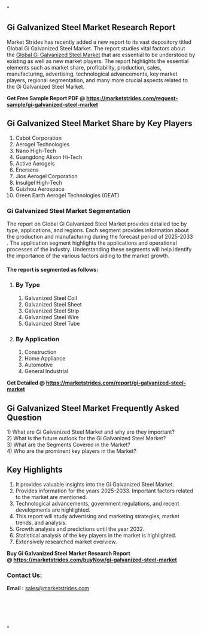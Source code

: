 <p>"</p>
<h2>Gi Galvanized Steel Market Research Report</h2>
<p>Market Strides has recently added a new report to its vast depository titled Global Gi Galvanized Steel Market. The report studies vital factors about the&nbsp;<a href="https://marketstrides.com/report/gi-galvanized-steel-market">Global Gi Galvanized Steel Market</a>&nbsp;that are essential to be understood by existing as well as new market players. The report highlights the essential elements such as market share, profitability, production, sales, manufacturing, advertising, technological advancements, key market players, regional segmentation, and many more crucial aspects related to the Gi Galvanized Steel Market.</p>
<p><strong>Get Free Sample Report PDF @&nbsp;<a href="https://marketstrides.com/request-sample/gi-galvanized-steel-market">https://marketstrides.com/request-sample/gi-galvanized-steel-market</a></strong></p>
<h2><strong>Gi Galvanized Steel Market Share by Key Players</strong></h2>
<ol>
<li>Cabot Corporation</li>
<li>Aerogel Technologies</li>
<li>Nano High-Tech</li>
<li>Guangdong Alison Hi-Tech</li>
<li>Active Aerogels</li>
<li>Enersens</li>
<li>Jios Aerogel Corporation</li>
<li>Insulgel High-Tech</li>
<li>Guizhou Aerospace</li>
<li>Green Earth Aerogel Technologies (GEAT)</li>
</ol>
<h3><strong>Gi Galvanized Steel Market Segmentation</strong></h3>
<p>The report on Global Gi Galvanized Steel Market provides detailed toc by type, applications, and regions. Each segment provides information about the production and manufacturing during the forecast period of 2025-2033 . The application segment highlights the applications and operational processes of the industry. Understanding these segments will help identify the importance of the various factors aiding to the market growth.</p>
<h4>The report is segmented as follows:</h4>
<ol>
<li>
<h3>By Type</h3>
<ol>
<li>Galvanized Steel Coil</li>
<li>Galvanized Steel Sheet</li>
<li>Galvanized Steel Strip</li>
<li>Galvanized Steel Wire</li>
<li>Galvanized Steel Tube</li>
</ol>
</li>
<li>
<h3>By Application</h3>
<ol>
<li>Construction</li>
<li>Home Appliance</li>
<li>Automotive</li>
<li>General Industrial</li>
</ol>
</li>
</ol>
<p><strong>Get Detailed @&nbsp;<a href="https://marketstrides.com/report/gi-galvanized-steel-market">https://marketstrides.com/report/gi-galvanized-steel-market</a></strong></p>
<h2 class=""><strong>Gi Galvanized Steel Market Frequently Asked Question</strong></h2>
<div class="">1) What are&nbsp;Gi Galvanized Steel Market and why are they important?
<div class="">
<div class="">2) What is the future outlook for the Gi Galvanized Steel Market?</div>
</div>
</div>
<div class="">3) What are the Segments Covered in the Market?</div>
<div class="">4) Who are the prominent key players in the Market?</div>
<h2><strong>Key Highlights</strong></h2>
<div class="">
<ol>
<li>It provides valuable insights into the Gi Galvanized Steel Market.</li>
<li>Provides information for the years 2025-2033. Important factors related to the market are mentioned.</li>
<li>Technological advancements, government regulations, and recent developments are highlighted.</li>
<li>This report will study advertising and marketing strategies, market trends, and analysis.</li>
<li>Growth analysis and predictions until the year 2032.</li>
<li>Statistical analysis of the key players in the market is highlighted.</li>
<li>Extensively researched market overview.</li>
</ol>
<p><strong>Buy Gi Galvanized Steel Market Research Report @&nbsp;<a href="https://marketstrides.com/buyNow/gi-galvanized-steel-market">https://marketstrides.com/buyNow/gi-galvanized-steel-market</a></strong></p>
<h3>Contact Us:</h3>
<p><strong>Email :</strong> <a href="mailto:sales@marketstrides.com">sales@marketstrides.com</a></p>
</div>
<p>&nbsp;</p>
<h3>&nbsp;</h3>
<p>"</p>
